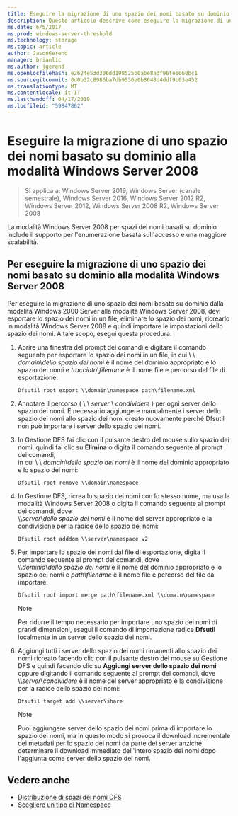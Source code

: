 ```yaml
---
title: Eseguire la migrazione di uno spazio dei nomi basato su dominio alla modalità Windows Server 2008
description: Questo articolo descrive come eseguire la migrazione di uno spazio dei nomi basato su dominio alla modalità Windows Server 2008
ms.date: 6/5/2017
ms.prod: windows-server-threshold
ms.technology: storage
ms.topic: article
author: JasonGerend
manager: brianlic
ms.author: jgerend
ms.openlocfilehash: e2624e53d306dd198525b0abe8adf96fe6060bc1
ms.sourcegitcommit: 0d0b32c8986ba7db9536e0b8648d4ddf9b03e452
ms.translationtype: MT
ms.contentlocale: it-IT
ms.lasthandoff: 04/17/2019
ms.locfileid: "59847862"
---
```

# <a name="migrate-a-domain-based-namespace-to-windows-server-2008-mode"></a>Eseguire la migrazione di uno spazio dei nomi basato su dominio alla modalità Windows Server 2008

> Si applica a: Windows Server 2019, Windows Server (canale semestrale), Windows Server 2016, Windows Server 2012 R2, Windows Server 2012, Windows Server 2008 R2, Windows Server 2008

La modalità Windows Server 2008 per spazi dei nomi basati su dominio include il supporto per l'enumerazione basata sull'accesso e una maggiore scalabilità.

## <a name="to-migrate-a-domain-based-namespace-to-windows-server-2008-mode"></a>Per eseguire la migrazione di uno spazio dei nomi basato su dominio alla modalità Windows Server 2008

Per eseguire la migrazione di uno spazio dei nomi basato su dominio dalla modalità Windows 2000 Server alla modalità Windows Server 2008, devi esportare lo spazio dei nomi in un file, eliminare lo spazio dei nomi, ricrearlo in modalità Windows Server 2008 e quindi importare le impostazioni dello spazio dei nomi. A tale scopo, esegui questa procedura:

1.  Aprire una finestra del prompt dei comandi e digitare il comando seguente per esportare lo spazio dei nomi in un file, in cui \\ \\ *domain*\\*dello spazio dei nomi* è il nome del dominio appropriato e lo spazio dei nomi e *tracciato\\filename* è il nome file e percorso del file di esportazione:
     ```
     Dfsutil root export \\domain\namespace path\filename.xml 
     ```
2.  Annotare il percorso ( \\ \\ *server* \\ *condividere* ) per ogni server dello spazio dei nomi. È necessario aggiungere manualmente i server dello spazio dei nomi allo spazio dei nomi creato nuovamente perché Dfsutil non può importare i server dello spazio dei nomi.
3.  In Gestione DFS fai clic con il pulsante destro del mouse sullo spazio dei nomi, quindi fai clic su **Elimina** o digita il comando seguente al prompt dei comandi, <br /> in cui \\ \\ *domain*\\*dello spazio dei nomi* è il nome del dominio appropriato e lo spazio dei nomi:
     ```
     Dfsutil root remove \\domain\namespace
     ```
4.  In Gestione DFS, ricrea lo spazio dei nomi con lo stesso nome, ma usa la modalità Windows Server 2008 o digita il comando seguente al prompt dei comandi, dove <br /> \\\\*server*\\*dello spazio dei nomi* è il nome del server appropriato e la condivisione per la radice dello spazio dei nomi:
     ```
     Dfsutil root adddom \\server\namespace v2
     ```
5.  Per importare lo spazio dei nomi dal file di esportazione, digita il comando seguente al prompt dei comandi, dove <br /> \\\\*dominio*\\*dello spazio dei nomi* è il nome del dominio appropriato e lo spazio dei nomi e *path\\filename* è il nome file e percorso del file da importare:
     ```
     Dfsutil root import merge path\filename.xml \\domain\namespace
     ```

    > [!NOTE]
    > Per ridurre il tempo necessario per importare uno spazio dei nomi di grandi dimensioni, esegui il comando di importazione radice **Dfsutil** localmente in un server dello spazio dei nomi.
6.  Aggiungi tutti i server dello spazio dei nomi rimanenti allo spazio dei nomi ricreato facendo clic con il pulsante destro del mouse su Gestione DFS e quindi facendo clic su **Aggiungi server dello spazio dei nomi** oppure digitando il comando seguente al prompt dei comandi, dove <br /> \\\\*server*\\*condividere* è il nome del server appropriato e la condivisione per la radice dello spazio dei nomi:
     ```
     Dfsutil target add \\server\share 
     ```

    > [!NOTE]
    > Puoi aggiungere server dello spazio dei nomi prima di importare lo spazio dei nomi, ma in questo modo si provoca il download incrementale dei metadati per lo spazio dei nomi da parte dei server anziché determinare il download immediato dell'intero spazio dei nomi dopo l'aggiunta come server dello spazio dei nomi.

## <a name="see-also"></a>Vedere anche
-   [Distribuzione di spazi dei nomi DFS](deploying-dfs-namespaces.md)
-   [Scegliere un tipo di Namespace](choose-a-namespace-type.md)